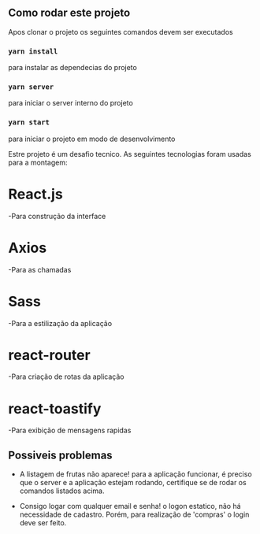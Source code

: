 

## Como rodar este projeto
Apos clonar o projeto os seguintes comandos devem ser executados

### `yarn install`
 para instalar as dependecias do projeto

### `yarn server`
  para iniciar o server interno do projeto

### `yarn start`
  para iniciar o projeto em modo de desenvolvimento

Estre projeto é um desafio tecnico. 
As seguintes tecnologias foram usadas para a montagem:

# React.js
  -Para construção da interface
# Axios
  -Para as chamadas
# Sass
  -Para a estilização da aplicação
# react-router
  -Para criação de rotas da aplicação
# react-toastify
  -Para exibição de mensagens rapidas

## Possiveis problemas
 - A listagem de frutas não aparece!
  para a aplicação funcionar, é preciso que o server e a aplicação estejam rodando, certifique se de rodar os comandos listados acima.

  - Consigo logar com qualquer email e senha!
  o logon estatico, não há necessidade de cadastro. Porém, para realização de 'compras' o login deve ser feito.


